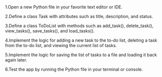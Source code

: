 1.Open a new Python file in your favorite text editor or IDE.

2.Define a class Task with attributes such as title, description, and status.

3.Define a class ToDoList with methods such as add_task(), delete_task(), view_tasks(), save_tasks(), and load_tasks().

4.Implement the logic for adding a new task to the to-do list, deleting a task from the to-do list, and viewing the current list of tasks.

5.Implement the logic for saving the list of tasks to a file and loading it back again later.

6.Test the app by running the Python file in your terminal or console.

